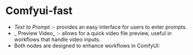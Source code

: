 # Comfyui-fast
- _Text to Prompt_ :- provides an easy interface for users to enter prompts.
- _ Preview Video_ :- allows for a quick video file preview, useful in workflows that handle video inputs.
- Both nodes are designed to enhance workflows in ComfyUI:
